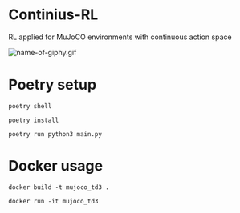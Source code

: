 # Continius-RL
RL applied for MuJoCO environments with continuous action space

![name-of-giphy.gif](https://github.com/nokronim/Continius-RL/blob/main/rl-video-episode-0.gif)

# Poetry setup
```
poetry shell

poetry install

poetry run python3 main.py
```

# Docker usage
```
docker build -t mujoco_td3 .

docker run -it mujoco_td3
```
